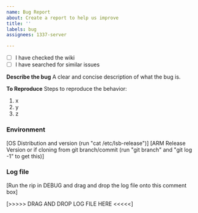 ```yaml
---
name: Bug Report
about: Create a report to help us improve
title: ''
labels: bug
assignees: 1337-server

---
```


- [ ] I have checked the wiki
- [ ] I have searched for similar issues

**Describe the bug**
A clear and concise description of what the bug is.

**To Reproduce**
Steps to reproduce the behavior:
1. x
2. y
3. z


### Environment
[OS Distribution and version (run "cat /etc/lsb-release")]
[ARM Release Version or if cloning from git branch/commit (run "git branch" and "git log -1" to get this)] 

### Log file
[Run the rip in DEBUG and drag and drop the log file onto this comment box]

[>>>>> DRAG AND DROP LOG FILE HERE <<<<<]
